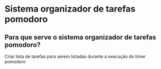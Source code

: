 <h1>Sistema organizador de tarefas pomodoro</h1>

<h2>Para que serve o sistema organizador de tarefas pomodoro? </h2>
<p>Criar lista de tarefas para serem listadas durante a execução do timer pomodoro</p>